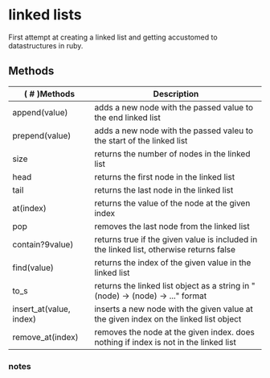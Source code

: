 # linked lists

First attempt at creating a linked list and getting accustomed to datastructures in ruby.


## Methods
| ( # )Methods            | Description                                                                             |
|-------------------------|-----------------------------------------------------------------------------------------|
| append(value)           | adds a new node with the passed value to the end linked list                            |
| prepend(value)          | adds a new node with the passed valeu to the start of the linked list                   |
| size                    | returns the number of nodes in the linked list                                          |
| head                    | returns the first node in the linked list                                               |
| tail                    | returns the last node in the linked list                                                |
| at(index)               | returns the value of the node at the given index                                        |
| pop                     | removes the last node from the linked list                                              |
| contain?9value)         | returns true if the given value is included in the linked list, otherwise returns false |
| find(value)             | returns the index of the given value in the linked list                                 |
| to_s                    | returns the linked list object as a string in "(node) -> (node) -> ..." format          |
| insert_at(value, index) | inserts a new node with the given value at the given index on the linked list object    |
| remove_at(index)        | removes the node at the given index. does nothing if index is not in the linked list    |

### notes